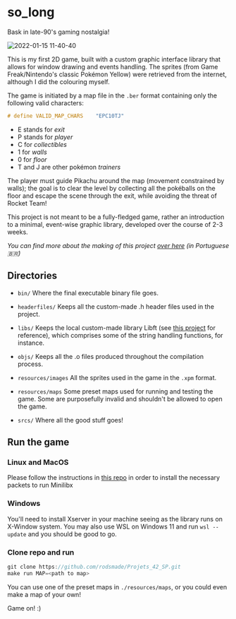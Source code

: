 # so_long
Bask in late-90's gaming nostalgia!

![2022-01-15 11-40-40](https://user-images.githubusercontent.com/49699403/149626600-089dc518-8d8e-4f39-a3a4-fd35f82169b9.gif)

This is my first 2D game, built with a custom graphic interface library that allows for window drawing and events handling. The sprites (from Game Freak/Nintendo's classic Pokémon Yellow) were retrieved from the internet, although I did the colouring myself.

The game is initiated by a map file in the ```.ber``` format containing only the following valid characters:
``` c
# define VALID_MAP_CHARS	"EPC10TJ"
```
- E stands for _exit_
- P stands for _player_
- C for _collectibles_
- 1 for _walls_
- 0 for _floor_
- T and J are other pokémon _trainers_

The player must guide Pikachu around the map (movement constrained by walls); the goal is to clear the level by collecting all the pokéballs on the floor and escape the scene through the exit, while avoiding the threat of Rocket Team!

This project is not meant to be a fully-fledged game, rather an introduction to a minimal, event-wise graphic library, developed over the course of 2-3 weeks.

_You can find more about the making of this project [over here](https://beryl-allium-579.notion.site/Acelera-So_long-e5caded24d7b434aa1cb5daf73636fb9) (in Portuguese 🇧🇷)_

## Directories
* ```bin/```
	Where the final executable binary file goes.

* ```headerfiles/``` 
	Keeps all the custom-made .h header files used in the project.

* ```libs/``` 
	Keeps the local custom-made library Libft (see [this project](https://github.com/rodsmade/Projets_42_SP/tree/main/projets_obligatoires/1_libft) for reference), which comprises some of the string handling functions, for instance.

* ```objs/``` 
	Keeps all the .o files produced throughout the compilation process.

* ```resources/images``` 
	All the sprites used in the game in the ```.xpm``` format.

* ```resources/maps``` 
	Some preset maps used for running and testing the game. Some are purposefully invalid and shouldn't be allowed to open the game.

* ```srcs/```
	Where all the good stuff goes!

## Run the game
### Linux and MacOS
Please follow the instructions in [this repo](https://github.com/42Paris/minilibx-linux#readme) in order to install the necessary packets to run Minilibx

### Windows
You'll need to install Xserver in your machine seeing as the library runs on X-Window system. You may also use WSL on Windows 11 and run ```wsl --update``` and you should be good to go.

### Clone repo and run
``` c
git clone https://github.com/rodsmade/Projets_42_SP.git
make run MAP=<path to map>
```
You can use one of the preset maps in ```./resources/maps```, or you could even make a map of your own!

Game on! :)
